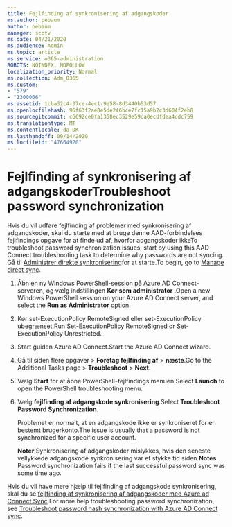 ```yaml
---
title: Fejlfinding af synkronisering af adgangskoder
ms.author: pebaum
author: pebaum
manager: scotv
ms.date: 04/21/2020
ms.audience: Admin
ms.topic: article
ms.service: o365-administration
ROBOTS: NOINDEX, NOFOLLOW
localization_priority: Normal
ms.collection: Adm_O365
ms.custom:
- "579"
- "1300006"
ms.assetid: 1cba32c4-37ce-4ec1-9e58-8d3440b53d57
ms.openlocfilehash: 96f63f2ae8e5de246bce7fc15a9b2c3d604f2eb8
ms.sourcegitcommit: c6692ce0fa1358ec3529e59ca0ecdfdea4cdc759
ms.translationtype: MT
ms.contentlocale: da-DK
ms.lasthandoff: 09/14/2020
ms.locfileid: "47664920"
---
```

# <a name="troubleshoot-password-synchronization"></a><span data-ttu-id="24134-102">Fejlfinding af synkronisering af adgangskoder</span><span class="sxs-lookup"><span data-stu-id="24134-102">Troubleshoot password synchronization</span></span>

<span data-ttu-id="24134-103">Hvis du vil udføre fejlfinding af problemer med synkronisering af adgangskoder, skal du starte med at bruge denne AAD-forbindelses fejlfindings opgave for at finde ud af, hvorfor adgangskoder ikke</span><span class="sxs-lookup"><span data-stu-id="24134-103">To troubleshoot password synchronization issues, start by using this AAD Connect troubleshooting task to determine why passwords are not syncing.</span></span> <span data-ttu-id="24134-104">Gå til [Administrer direkte synkronisering](https://admin.microsoft.com/AdminPortal/Home#/dirsyncmanagement)for at starte.</span><span class="sxs-lookup"><span data-stu-id="24134-104">To begin, go to [Manage direct sync](https://admin.microsoft.com/AdminPortal/Home#/dirsyncmanagement).</span></span>  

1. <span data-ttu-id="24134-105">Åbn en ny Windows PowerShell-session på Azure AD Connect-serveren, og vælg indstillingen **Kør som administrator** .</span><span class="sxs-lookup"><span data-stu-id="24134-105">Open a new Windows PowerShell session on your Azure AD Connect server, and select the **Run as Administrator** option.</span></span>

2. <span data-ttu-id="24134-106">Kør set-ExecutionPolicy RemoteSigned eller set-ExecutionPolicy ubegrænset.</span><span class="sxs-lookup"><span data-stu-id="24134-106">Run Set-ExecutionPolicy RemoteSigned or Set-ExecutionPolicy Unrestricted.</span></span>

3. <span data-ttu-id="24134-107">Start guiden Azure AD Connect.</span><span class="sxs-lookup"><span data-stu-id="24134-107">Start the Azure AD Connect wizard.</span></span>

4. <span data-ttu-id="24134-108">Gå til siden flere opgaver > **Foretag fejlfinding af**  >  **næste**.</span><span class="sxs-lookup"><span data-stu-id="24134-108">Go to the Additional Tasks page > **Troubleshoot** > **Next**.</span></span>

5. <span data-ttu-id="24134-109">Vælg **Start** for at åbne PowerShell-fejlfindings menuen.</span><span class="sxs-lookup"><span data-stu-id="24134-109">Select **Launch** to open the PowerShell troubleshooting menu.</span></span>

6. <span data-ttu-id="24134-110">Vælg **fejlfinding af adgangskode synkronisering**.</span><span class="sxs-lookup"><span data-stu-id="24134-110">Select **Troubleshoot Password Synchronization**.</span></span>

    <span data-ttu-id="24134-111">Problemet er normalt, at en adgangskode ikke er synkroniseret for en bestemt brugerkonto.</span><span class="sxs-lookup"><span data-stu-id="24134-111">The issue is usually that a password is not synchronized for a specific user account.</span></span>

    <span data-ttu-id="24134-112">**Noter** Synkronisering af adgangskoder mislykkes, hvis den seneste vellykkede adgangskode synkronisering var et stykke tid siden.</span><span class="sxs-lookup"><span data-stu-id="24134-112">**Notes** Password synchronization fails if the last successful password sync was some time ago.</span></span>

<span data-ttu-id="24134-113">Hvis du vil have mere hjælp til fejlfinding af adgangskode synkronisering, skal du se [fejlfinding af synkronisering af adgangskoder med Azure ad Connect Sync](https://docs.microsoft.com/azure/active-directory/hybrid/tshoot-connect-password-hash-synchronization).</span><span class="sxs-lookup"><span data-stu-id="24134-113">For more help troubleshooting password synchronization, see [Troubleshoot password hash synchronization with Azure AD Connect sync](https://docs.microsoft.com/azure/active-directory/hybrid/tshoot-connect-password-hash-synchronization).</span></span>